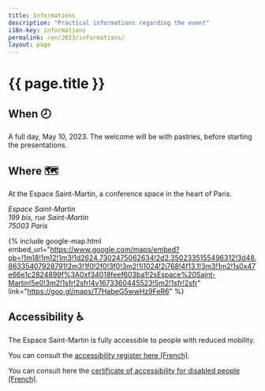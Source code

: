```yaml
---
title: Informations
description: "Practical informations regarding the event"
i18n-key: informations
permalink: /en/2023/informations/
layout: page
---
```


# {{ page.title }}

## When <span aria-hidden>🕗</span>

A full day, May 10, 2023. The welcome will be with pastries, before starting the presentations.


## Where <span aria-hidden>🗺️</span>

At the Espace Saint-Martin, a conference space in the heart of Paris.

<address>
  Espace Saint-Martin<br>
  199 bis, rue Saint-Martin<br>
  75003 Paris
</address>

{% include google-map.html embed_url="https://www.google.com/maps/embed?pb=!1m18!1m12!1m3!1d2624.7302475062634!2d2.3502335155496312!3d48.86335407928791!2m3!1f0!2f0!3f0!3m2!1i1024!2i768!4f13.1!3m3!1m2!1s0x47e66e1c2824899f%3A0xf34018feef603ba1!2sEspace%20Saint-Martin!5e0!3m2!1sfr!2sfr!4v1673360445523!5m2!1sfr!2sfr" link="https://goo.gl/maps/T7HabeG5wwHz9FeR6" %}

## Accessibility <span aria-hidden>♿️</span>

The Espace Saint-Martin is fully accessible to people with reduced mobility.

You can consult the [accessibility register here (French)](https://www.espacesaintmartin.com/images/contenus_pages/Fiches%20synthese%20R-V_registre.pdf).

You can consult here the [certificate of accessibility for disabled people (French)](https://www.espacesaintmartin.com/images/contenus_pages/ATTHAND.pdf).
